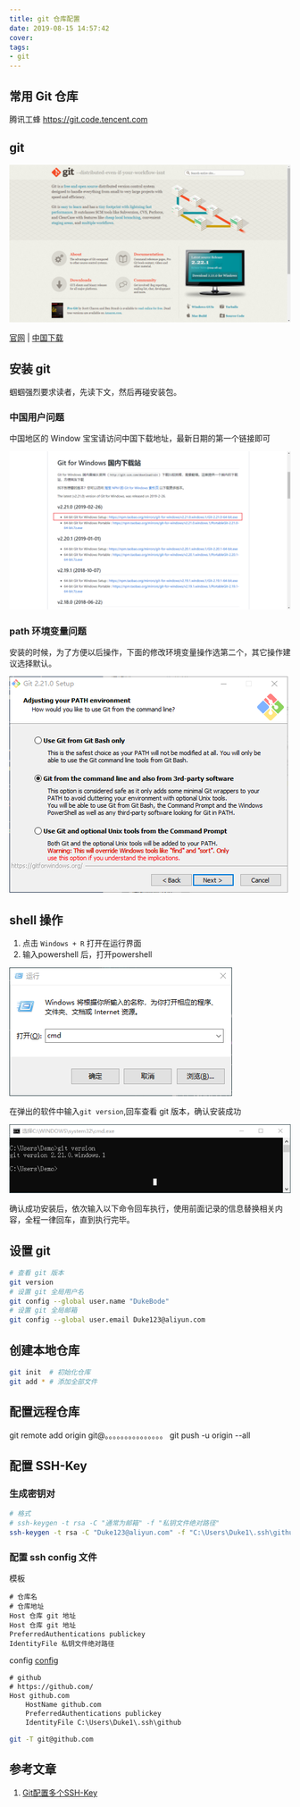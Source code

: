 ```yaml
---
title: git 仓库配置
date: 2019-08-15 14:57:42
cover:
tags:
- git
---
```


## 常用 Git 仓库

腾讯工蜂 https://git.code.tencent.com




## git

![git 官网](/img/git/0.png)

[官网](https://git-scm.com/) | [中国下载](https://github.com/waylau/git-for-win)

## 安装 git

蝈蝈强烈要求读者，先读下文，然后再碰安装包。

### 中国用户问题

中国地区的 Window 宝宝请访问中国下载地址，最新日期的第一个链接即可

![git 下载页面](/img/blog/5.png)

### path 环境变量问题

安装的时候，为了方便以后操作，下面的修改环境变量操作选第二个，其它操作建议选择默认。

![git 安装界面](/img/git/4.png)

## shell 操作

1. 点击 `Windows + R` 打开在运行界面
1. 输入powershell 后，打开powershell

![运行 cmd](/img/git/11.png)

在弹出的软件中输入`git version`,回车查看 git 版本，确认安装成功

![验证 git 安装](/img/git/12.png)

确认成功安装后，依次输入以下命令回车执行，使用前面记录的信息替换相关内容，全程一律回车，直到执行完毕。

## 设置 git

```sh
# 查看 git 版本
git version
# 设置 git 全局用户名
git config --global user.name "DukeBode"
# 设置 git 全局邮箱
git config --global user.email Duke123@aliyun.com
```

## 创建本地仓库
```sh
git init  # 初始化仓库
git add * # 添加全部文件
```

## 配置远程仓库

git remote add origin git@。。。。。。。。。。。。。。。
git push -u origin --all

## 配置 SSH-Key

### 生成密钥对

```sh
# 格式 
# ssh-keygen -t rsa -C "通常为邮箱" -f "私钥文件绝对路径"
ssh-keygen -t rsa -C "Duke123@aliyun.com" -f "C:\Users\Duke1\.ssh\github"
```

### 配置 ssh config 文件

模板

```
# 仓库名
# 仓库地址
Host 仓库 git 地址
Host 仓库 git 地址
PreferredAuthentications publickey
IdentityFile 私钥文件绝对路径
```

config
[config](/config/ssh/config)
```
# github
# https://github.com/
Host github.com
    HostName github.com
    PreferredAuthentications publickey
    IdentityFile C:\Users\Duke1\.ssh\github
```
```sh
git -T git@github.com
```

## 参考文章

1. [Git配置多个SSH-Key](https://gitee.com/help/articles/4229#article-header1)